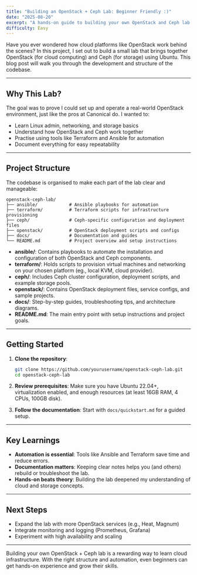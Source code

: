 ```yaml
---
title: "Building an OpenStack + Ceph Lab: Beginner Friendly :)"
date: "2025-08-20"
excerpt: "A hands-on guide to building your own OpenStack and Ceph lab on Ubuntu, with tips and structure for junior and intermediate learners."
difficulty: Easy
---
```


Have you ever wondered how cloud platforms like OpenStack work behind the scenes? In this project, I set out to build a small lab that brings together OpenStack (for cloud computing) and Ceph (for storage) using Ubuntu. This blog post will walk you through the development and structure of the codebase.

---

## Why This Lab?

The goal was to prove I could set up and operate a real-world OpenStack environment, just like the pros at Canonical do. I wanted to:
- Learn Linux admin, networking, and storage basics
- Understand how OpenStack and Ceph work together
- Practise using tools like Terraform and Ansible for automation
- Document everything for easy repeatability

---

## Project Structure

The codebase is organised to make each part of the lab clear and manageable:

```
openstack-ceph-lab/
├── ansible/            # Ansible playbooks for automation
├── terraform/          # Terraform scripts for infrastructure provisioning
├── ceph/               # Ceph-specific configuration and deployment files
├── openstack/          # OpenStack deployment scripts and configs
├── docs/               # Documentation and guides
└── README.md           # Project overview and setup instructions
```

- **ansible/**: Contains playbooks to automate the installation and configuration of both OpenStack and Ceph components.
- **terraform/**: Holds scripts to provision virtual machines and networking on your chosen platform (eg., local KVM, cloud provider).
- **ceph/**: Includes Ceph cluster configuration, deployment scripts, and example storage pools.
- **openstack/**: Contains OpenStack deployment files, service configs, and sample projects.
- **docs/**: Step-by-step guides, troubleshooting tips, and architecture diagrams.
- **README.md**: The main entry point with setup instructions and project goals.

---

## Getting Started

1. **Clone the repository**:
    ```bash
    git clone https://github.com/yourusername/openstack-ceph-lab.git
    cd openstack-ceph-lab
    ```

2. **Review prerequisites**: Make sure you have Ubuntu 22.04+, virtualization enabled, and enough resources (at least 16GB RAM, 4 CPUs, 100GB disk).

3. **Follow the documentation**: Start with `docs/quickstart.md` for a guided setup.

---

## Key Learnings

- **Automation is essential**: Tools like Ansible and Terraform save time and reduce errors.
- **Documentation matters**: Keeping clear notes helps you (and others) rebuild or troubleshoot the lab.
- **Hands-on beats theory**: Building the lab deepened my understanding of cloud and storage concepts.

---

## Next Steps

- Expand the lab with more OpenStack services (e.g., Heat, Magnum)
- Integrate monitoring and logging (Prometheus, Grafana)
- Experiment with high availability and scaling

---

Building your own OpenStack + Ceph lab is a rewarding way to learn cloud infrastructure. With the right structure and automation, even beginners can get hands-on experience and grow their skills.

